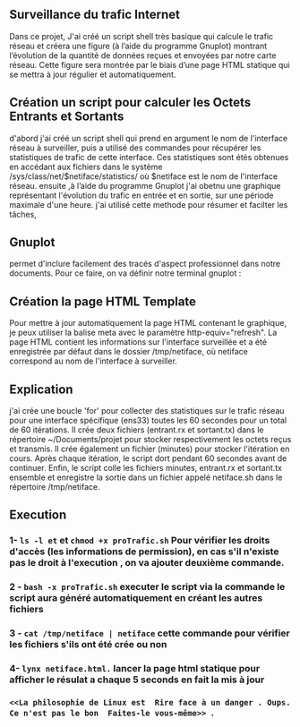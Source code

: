 ## Surveillance du trafic Internet 

Dans ce projet, J'ai créé un script shell très basique qui calcule le trafic réseau et
créera une figure (à l’aide du programme Gnuplot) montrant l’évolution de la quantité de
données reçues et envoyées par notre carte réseau. Cette figure sera montrée par le biais
d’une page HTML statique qui se mettra à jour régulier et automatiquement.                

## Création un script pour calculer les Octets Entrants et Sortants

d'abord j'ai créé un script shell qui prend en argument le nom de l'interface réseau à surveiller, 
puis a utilisé  des commandes pour récupérer les statistiques de trafic de cette interface. Ces statistiques 
sont étés obtenues en accédant aux fichiers dans le système /sys/class/net/$netiface/statistics/
où $netiface est le nom de l'interface réseau.  ensuite ,à l’aide du programme Gnuplot j'ai obetnu une graphique
représentant l'évolution du trafic en entrée et en sortie, sur une période maximale d'une heure.
j'ai utilisé cette methode pour résumer et facilter les tâches,

## Gnuplot 
permet d'inclure facilement des tracés d'aspect professionnel dans notre documents. Pour ce faire, on va  définir notre terminal gnuplot :

## Création la page HTML Template

Pour mettre à jour automatiquement la page HTML contenant le graphique, je peux utiliser la balise meta avec le paramètre http-equiv="refresh". La page HTML contient les  informations sur l'interface surveillée et a été enregistrée par défaut dans le dossier /tmp/netiface, où netiface correspond au nom de l'interface à surveiller.

## Explication 
j'ai crée une boucle 'for' pour collecter des statistiques sur le trafic réseau pour une interface spécifique (ens33) toutes les 60 secondes pour un total de 60 itérations. Il crée deux fichiers (entrant.rx et sortant.tx) dans le répertoire ~/Documents/projet pour stocker respectivement les octets reçus et transmis. Il crée également un fichier (minutes) pour stocker l'itération en cours. Après chaque itération, le script dort pendant 60 secondes avant de continuer. Enfin, le script colle les fichiers minutes, entrant.rx et sortant.tx ensemble et enregistre la sortie dans un fichier appelé netiface.sh dans le répertoire /tmp/netiface.
## Execution 
### 1- `ls -l et` et `chmod +x proTrafic.sh` Pour vérifier les droits d'accès (les informations de permission), en cas s'il n'existe pas le droit à l'execution , on va ajouter deuxième commande.  
### 2 - `bash -x proTrafic.sh` executer le script via la commande  le script aura  généré automatiquement en créant les autres fichiers
### 3 - `cat /tmp/netiface | netiface` cette commande pour vérifier les fichiers s'ils ont été crée ou non 
### 4- `lynx netiface.html.`  lancer la page html statique pour afficher le résulat a chaque 5 seconds en fait la mis à jour



### `<<La philosophie de Linux est  Rire face à un danger . Oups. Ce n'est pas le bon  Faites-le vous-même>> `. 

 
